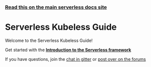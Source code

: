 <!--
title: Serverless - Kubeless 
menuText: Guide
layout: Doc
-->

<!-- DOCS-SITE-LINK:START automatically generated  -->
### [Read this on the main serverless docs site](https://www.serverless.com/framework/docs/providers/kubeless/guide/)
<!-- DOCS-SITE-LINK:END -->

# Serverless Kubeless Guide

Welcome to the Serverless Kubeless Guide!

Get started with the **[Introduction to the Serverless framework](./intro.md)**

If you have questions, join the [chat in gitter](https://gitter.im/serverless/serverless) or [post over on the forums](http://forum.serverless.com/)

